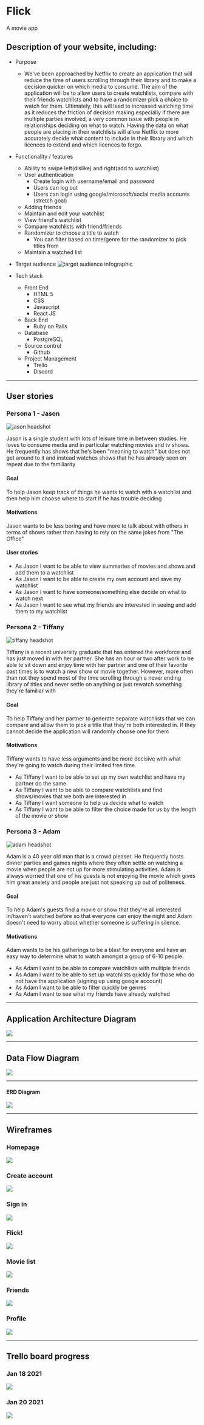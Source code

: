 # Flick

A movie app

## Description of your website, including:

- Purpose

  - We've been approached by Netflix to create an application that will reduce the time of users scrolling through their library and to make a decision quicker on which media to consume. The aim of the application will be to allow users to create watchlists, compare with their friends watchlists and to have a randomizer pick a choice to watch for them. Ultimately, this will lead to increased watching time as it reduces the friction of decision making especially if there are multiple parties involved, a very common issue with people in relationships deciding on what to watch. Having the data on what people are placing in their watchlists will allow Netflix to more accurately decide what content to include in their library and which licences to extend and which licences to forgo.

- Functionality / features

  - Ability to swipe left(dislike) and right(add to watchlist)
  - User authentication
    - Create login with username/email and password
    - Users can log out
    - Users can login using google/microsoft/social media accounts (stretch goal)
  - Adding friends
  - Maintain and edit your watchlist
  - View friend's watchlist
  - Compare watchlists with friend/friends
  - Randomizer to choose a title to watch
    - You can filter based on time/genre for the randomizer to pick titles from
  - Maintain a watched list

- Target audience
  ![target audience infographic](./img/TAinfo.jpg)
- Tech stack
  - Front End
    - HTML 5
    - CSS
    - Javascript
    - React JS
  - Back End
    - Ruby on Rails
  - Database
    - PostgreSQL
  - Source control
    - Github
  - Project Management
    - Trello
    - Discord

---

## User stories

### Persona 1 - Jason

![jason headshot](./img/jason.png)

Jason is a single student with lots of leisure time in between studies. He loves to consume media and in particular watching movies and tv shows. He frequently has shows that he's been "meaning to watch" but does not get around to it and instead watches shows that he has already seen on repeat due to the familiarity

#### Goal

To help Jason keep track of things he wants to watch with a watchlist and then help him choose where to start if he has trouble deciding

#### Motivations

Jason wants to be less boring and have more to talk about with others in terms of shows rather than having to rely on the same jokes from "The Office"

#### User stories

- As Jason I want to be able to view summaries of movies and shows and add them to a watchlist
- As Jason I want to be able to create my own account and save my watchlist
- As Jason I want to have someone/something else decide on what to watch next
- As Jason I want to see what my friends are interested in seeing and add them to my watchlist

### Persona 2 - Tiffany

![tiffany headshot](./img/tiffany.png)

Tiffany is a recent university graduate that has entered the workforce and has just moved in with her partner. She has an hour or two after work to be able to sit down and enjoy time with her partner and one of their favorite past times is to watch a new show or movie together. However, more often than not they spend most of the time scrolling through a never ending library of titles and never settle on anything or just rewatch something they're familiar with

#### Goal

To help Tiffany and her partner to generate separate watchlists that we can compare and allow them to pick a title that they're both interested in. If they cannot decide the application will randomly choose one for them

#### Motivations

Tiffany wants to have less arguments and be more decisive with what they're going to watch during their limited free time

- As Tiffany I want to be able to set up my own watchlist and have my partner do the same
- As Tiffany I want to be able to compare watchlists and find shows/movies that we both are interested in
- As Tiffany I want someone to help us decide what to watch
- As Tiffany I want to be able to filter the choice made for us by the length of the movie or show

### Persona 3 - Adam

![adam headshot](./img/adam.png)

Adam is a 40 year old man that is a crowd pleaser. He frequently hosts dinner parties and games nights where they often settle on watching a movie when people are not up for more stimulating activities. Adam is always worried that one of his guests is not enjoying the movie which gives him great anxiety and people are just not speaking up out of politeness.

#### Goal

To help Adam's guests find a movie or show that they're all interested in/haven't watched before so that everyone can enjoy the night and Adam doesn't need to worry about whether someone is suffering in silence.

#### Motivations

Adam wants to be his gatherings to be a blast for everyone and have an easy way to determine what to watch amongst a group of 6-10 people.

- As Adam I want to be able to compare watchlists with multiple friends
- As Adam I want to be able to set up watchlists quickly for those who do not have the application (signing up using google account)
- As Adam I want to be able to filter quickly be genres
- As Adam I want to see what my friends have already watched

---

## Application Architecture Diagram

![](img/Application-architecture-diagram.jpg)

---

## Data Flow Diagram

![](img/Data-flow-diagram.jpg)

---

#### ERD Diagram

![](img/ERD_Flick.jpg)

---

## Wireframes

### Homepage

![](img/Homepage.png)

### Create account

![](img/CreateAccount.png)

### Sign in

![](img/SignIn.png)

### Flick!

![](img/Flick!.png)

### Movie list

![](img/MovieList.png)

### Friends

![](img/Friends.png)

### Profile

![](img/Profile.png)

---

## Trello board progress

### Jan 18 2021

![](img/trello_20210118.png)

### Jan 20 2021

![](img/trello_20210120.png)
